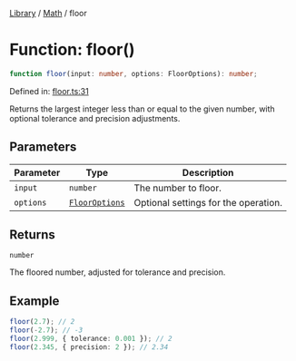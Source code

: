 <!-- markdownlint-disable -->
<!-- cspell: disable -->
[Library](../index.md) / [Math](./index.md) / floor

# Function: floor()

```ts
function floor(input: number, options: FloorOptions): number;
```

Defined in: [floor.ts:31](https://github.com/technobuddha/library/blob/main/src/floor.ts#L31)

Returns the largest integer less than or equal to the given number, with optional tolerance and precision adjustments.

## Parameters

| Parameter | Type | Description |
| ------ | ------ | ------ |
| `input` | `number` | The number to floor. |
| `options` | [`FloorOptions`](FloorOptions.md) | Optional settings for the operation. |

## Returns

`number`

The floored number, adjusted for tolerance and precision.

## Example

```typescript
floor(2.7); // 2
floor(-2.7); // -3
floor(2.999, { tolerance: 0.001 }); // 2
floor(2.345, { precision: 2 }); // 2.34
```

